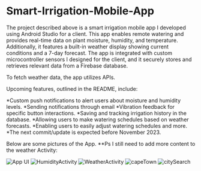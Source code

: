 # Smart-Irrigation-Mobile-App

The project described above is a smart irrigation mobile app I developed using Android Studio for a client. This app enables remote watering and provides real-time data on plant moisture, humidity, and temperature. Additionally, it features a built-in weather display showing current conditions and a 7-day forecast. The app is integrated with custom microcontroller sensors I designed for the client, and it securely stores and retrieves relevant data from a Firebase database.

To fetch weather data, the app utilizes APIs.

Upcoming features, outlined in the README, include:

*Custom push notifications to alert users about moisture and humidity levels.
*Sending notifications through email
*Vibration feedback for specific button interactions.
*Saving and tracking irrigation history in the database.
*Allowing users to make watering schedules based on weather forecasts.
*Enabling users to easily adjust watering schedules and more.
*The next commit/update is expected before November 2023.

Below are some pictures of the App.
**Ps I still need to add more content to the weather Activity:

![App UI](https://github.com/Tshibanda1/Smart-Irrigation-Mobile-App/assets/118852771/67d5194c-5a5e-4dc6-9a8a-01950d0ec60d)
![HumidityActivity](https://github.com/Tshibanda1/Smart-Irrigation-Mobile-App/assets/118852771/15eacf1e-b480-467e-b3da-5f63a175c2f7)
![WeatherActivity](https://github.com/Tshibanda1/Smart-Irrigation-Mobile-App/assets/118852771/d57c4c54-5df6-450b-9896-2c3bc02b94ec)
![capeTown](https://github.com/Tshibanda1/Multi-Axis-Cube-Rotation/assets/118852771/14c19b24-e806-45f4-8660-d8c5bb9f5dc3)
![citySearch](https://github.com/Tshibanda1/Multi-Axis-Cube-Rotation/assets/118852771/9c53a5d9-8bbc-4676-9ed5-6bbfef0d0d90)



